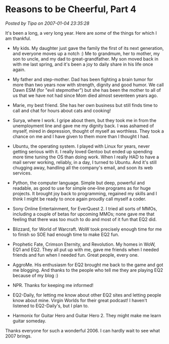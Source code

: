 # Reasons to be Cheerful, Part 4

*Posted by Tipa on 2007-01-04 23:35:28*

It's been a long, a very long year. Here are *some* of the things for which I am thankful.



 * My kids. My daughter just gave the family the first of its next generation, and everyone moves up a notch :) Me to grandmum, her to mother, my son to uncle, and my dad to great-grandfather. My son moved back in with me last spring, and it's been a joy to daily share in his life once again.

 * My father and step-mother. Dad has been fighting a brain tumor for more than two years now with strength, dignity and good humor. We call Dawn ESM (for "evil stepmother") but she has been the mother to all of us that we have not had since Mom died almost seventeen years ago.

 * Marie, my best friend. She has her own business but still finds time to call and chat for hours about cats and cooking!

 * Surya, where I work. I gripe about them, but they took me in from the unemployment line and gave me my dignity back. I was ashamed of myself, mired in depression, thought of myself as worthless. They took a chance on me and I have given to them more than I thought I had.

 * Ubuntu, the operating system. I played with Linux for years, never getting serious with it. I really loved Gentoo but ended up spending more time tuning the OS than doing work. When I really HAD to have a mail server working, reliably, in a day, I turned to Ubuntu. And it's still chugging away, handling all the company's email, and soon its web services.

 * Python, the computer language. Simple but deep, powerful and readable, as good to use for simple one-line programs as for huge projects. It brought joy back to programming, regained my skills and I think I might be ready to once again proudly call myself a coder.

 * Sony Online Entertainment, for EverQuest 2. I tried all sorts of MMOs, including a couple of betas for upcoming MMOs; none gave me that feeling that there was too much to do and most of it fun that EQ2 did.

 * Blizzard, for World of Warcraft. WoW took precisely enough time for me to finish so SOE had enough time to make EQ2 fun.

 * Prophetic Fate, Crimson Eternity, and Revolution. My homes in WoW, EQ1 and EQ2. They all put up with me, gave me friends when I needed friends and fun when I needed fun. Great people, every one.

 * AggroMe. His enthusiasm for EQ2 brought me back to the game and got me blogging. And thanks to the people who tell me they are playing EQ2 because of my blog :)

 * NPR. Thanks for keeping me informed!

 * EQ2-Daily, for letting me know about other EQ2 sites and letting people know about mine. Virgin Worlds for their great podcast! I haven't listened to EQ2-Daily's, but I plan to.

 * Harmonix for Guitar Hero and Guitar Hero 2. They might make me learn guitar someday.



Thanks everyone for such a wonderful 2006. I can hardly wait to see what 2007 brings.
